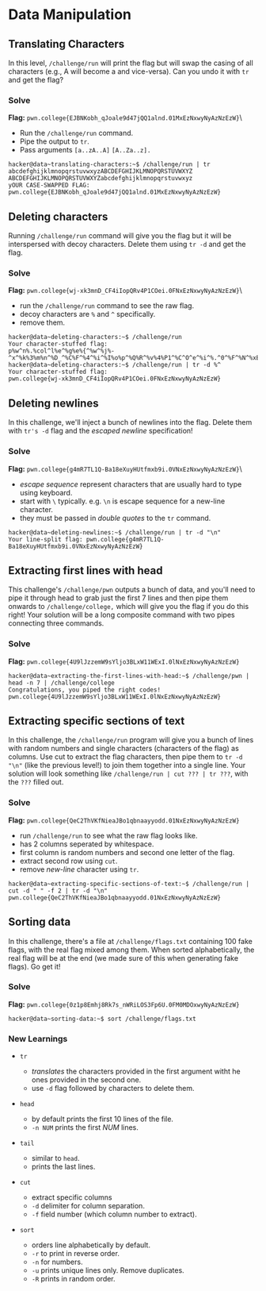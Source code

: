# Data Manipulation

## Translating Characters
In this level, `/challenge/run` will print the flag but will swap the casing of all characters (e.g., A will become a and vice-versa). Can you undo it with `tr` and get the flag?
### Solve
**Flag:** `pwn.college{EJBNKobh_qJoale9d47jQQ1alnd.01MxEzNxwyNyAzNzEzW}`\
- Run the `/challenge/run` command.
- Pipe the output to `tr`.
- Pass arguments `[a..zA..A]` `[A..Za..z].`
```
hacker@data~translating-characters:~$ /challenge/run | tr abcdefghijklmnopqrstuvwxyzABCDEFGHIJKLMNOPQRSTUVWXYZ ABCDEFGHIJKLMNOPQRSTUVWXYZabcdefghijklmnopqrstuvwxyz
yOUR CASE-SWAPPED FLAG:
pwn.college{EJBNKobh_qJoale9d47jQQ1alnd.01MxEzNxwyNyAzNzEzW}
```


## Deleting characters
Running `/challenge/run` command will give you the flag but it will be interspersed with decoy characters. Delete them using `tr -d` and get the flag.
### Solve
**Flag:** `pwn.college{wj-xk3mnD_CF4iIopQRv4P1COei.0FNxEzNxwyNyAzNzEzW}`\
- run the `/challenge/run` command to see the raw flag.
- decoy characters are `%` and `^` specifically.
- remove them.
```
hacker@data~deleting-characters:~$ /challenge/run
Your character-stuffed flag:
p%w^n%.%col^l%e^%g%e%{^%w^%j%-^x^%k%3%m%n^%D_^%C%F^%4^%i^%I%o%p^%Q%R^%v%4%P1^%C^O^e^%i^%.^0^%F^%N^%xE^%z^N^xw%y^%N%y^A^z^%N%zE^%z^W^%}^%^
hacker@data~deleting-characters:~$ /challenge/run | tr -d %^
Your character-stuffed flag:
pwn.college{wj-xk3mnD_CF4iIopQRv4P1COei.0FNxEzNxwyNyAzNzEzW}
```


## Deleting newlines
In this challenge, we'll inject a bunch of newlines into the flag. Delete them with `tr's -d` flag and the *escaped newline* specification!
### Solve
**Flag:** `pwn.college{g4mR7TL1Q-Ba18eXuyHUtfmxb9i.0VNxEzNxwyNyAzNzEzW}`\
- *escape sequence* represent characters that are usually hard to type using keyboard. 
- start with `\` typically. e.g. `\n` is escape sequence for a new-line character.
- they must be passed in *double quotes* to the `tr` command.
```
hacker@data~deleting-newlines:~$ /challenge/run | tr -d "\n"
Your line-split flag: pwn.college{g4mR7TL1Q-Ba18eXuyHUtfmxb9i.0VNxEzNxwyNyAzNzEzW}
```


## Extracting first lines with head
This challenge's `/challenge/pwn` outputs a bunch of data, and you'll need to pipe it through head to grab just the first 7 lines and then pipe them onwards to `/challenge/college,` which will give you the flag if you do this right! Your solution will be a long composite command with two pipes connecting three commands.
### Solve
**Flag:** `pwn.college{4U9lJzzemW9sYljo3BLxW11WExI.0lNxEzNxwyNyAzNzEzW}`
```
hacker@data~extracting-the-first-lines-with-head:~$ /challenge/pwn | head -n 7 | /challenge/college
Congratulations, you piped the right codes!
pwn.college{4U9lJzzemW9sYljo3BLxW11WExI.0lNxEzNxwyNyAzNzEzW}
```


## Extracting specific sections of text
In this challenge, the `/challenge/run` program will give you a bunch of lines with random numbers and single characters (characters of the flag) as columns. Use cut to extract the flag characters, then pipe them to `tr -d "\n"` (like the previous level!) to join them together into a single line. Your solution will look something like `/challenge/run | cut ??? | tr ???`, with the `???` filled out.
### Solve
**Flag:** `pwn.college{QeC2ThVKfNieaJBo1qbnaayyodd.01NxEzNxwyNyAzNzEzW}`
- run `/challenge/run` to see what the raw flag looks like.
- has 2 columns seperated by whitespace.
- first column is random numbers and second one letter of the flag.
- extract second row using `cut`.
- remove *new-line* character using `tr`.
```
hacker@data~extracting-specific-sections-of-text:~$ /challenge/run | cut -d " " -f 2 | tr -d "\n"
pwn.college{QeC2ThVKfNieaJBo1qbnaayyodd.01NxEzNxwyNyAzNzEzW}
```


## Sorting data
In this challenge, there's a file at `/challenge/flags.txt` containing 100 fake flags, with the real flag mixed among them. When sorted alphabetically, the real flag will be at the end (we made sure of this when generating fake flags). Go get it!
### Solve
**Flag:** `pwn.college{0z1p8Emhj8Rk7s_nWRiLOS3Fp6U.0FM0MDOxwyNyAzNzEzW}`
```
hacker@data~sorting-data:~$ sort /challenge/flags.txt
```


### New Learnings
- `tr`
    - *translates* the characters provided in the first argument witht he ones provided in the second one.
    - use `-d` flag followed by characters to delete them.

- `head`
    - by default prints the first 10 lines of the file.
    - `-n NUM` prints the first *NUM* lines.

- `tail`
    - similar to `head`.
    - prints the last lines.

- `cut`
    - extract specific columns
    - `-d` delimiter for column separation.
    - `-f` field number (which column number to extract).

- `sort`
    - orders line alphabetically by default.
    - `-r` to print in reverse order.
    - `-n` for numbers.
    - `-u` prints unique lines only. Remove duplicates.
    - `-R` prints in random order.
